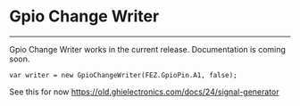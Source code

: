 # Gpio Change Writer
---
Gpio Change Writer works in the current release. Documentation is coming soon.

`var writer = new GpioChangeWriter(FEZ.GpioPin.A1, false);`

See this for now https://old.ghielectronics.com/docs/24/signal-generator
